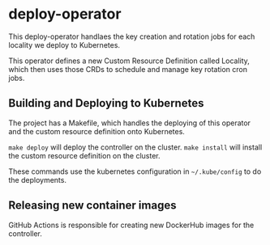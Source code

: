# deploy-operator

This deploy-operator handlaes the key creation and rotation jobs for each locality we deploy to Kubernetes.

This operator defines a new Custom Resource Definition called Locality, which then uses those CRDs to schedule and manage key rotation cron jobs.

## Building and Deploying to Kubernetes

The project has a Makefile, which handles the deploying of this operator and the custom resource definition onto Kubernetes.

`make deploy` will deploy the controller on the cluster.
`make install` will install the custom resource definition on the cluster.

These commands use the kubernetes configuration in `~/.kube/config` to do the deployments.

## Releasing new container images

GitHub Actions is responsible for creating new DockerHub images for the controller. 

